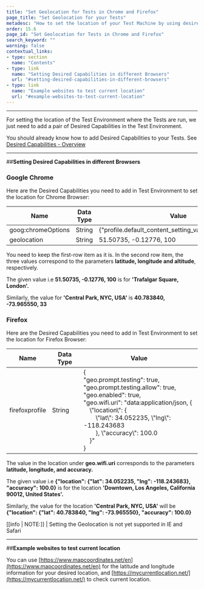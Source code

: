 ```yaml
---
title: "Set Geolocation for Tests in Chrome and Firefox"
page_title: "Set Geolocation for your Tests"
metadesc: "How to set the location of your Test Machine by using desired capabilities in Testsigma"
order: 15.6
page_id: "Set Geolocation for Tests in Chrome and Firefox"
search_keyword: ""
warning: false
contextual_links:
- type: section
  name: "Contents"
- type: link
  name: "Setting Desired Capabilities in different Browsers"
  url: "#setting-desired-capabilities-in-different-browsers"
- type: link
  name: "Example websites to test current location"
  url: "#example-websites-to-test-current-location"
---
```

---

For setting the location of the Test Environment where the Tests are run, we just need to add a pair of Desired Capabilities in the Test Environment.

You should already know how to add Desired Capabilities to your Tests. See [Desired Capabilities - Overview](https://testsigma.com/docs/desired-capabilities/overview/)

---
##**Setting Desired Capabilities in different Browsers**

### **Google Chrome**

Here are the Desired Capabilities you need to add in Test Environment to set the location for Chrome Browser:

|**Name**|**Data Type**|**Value**|
|---|---|---|
|goog:chromeOptions|String|{"profile.default\_content\_setting\_values.geolocation":1}|
|geolocation|String|51.50735, -0.12776, 100|

You need to keep the first-row item as it is. In the second row item, the three values correspond to the parameters **latitude, longitude and altitude**, respectively.

The given value i.e **51.50735, -0.12776, 100** is for **'Trafalgar Square, London'.**

Similarly, the value for **'Central Park, NYC, USA'** is **40.783840, -73.965550, 33**

### **Firefox**

Here are the Desired Capabilities you need to add in Test Environment to set the location for Firefox Browser:

|Name|Data Type|Value|
|---|---|---|
|firefoxprofile|String|{<br>"geo.prompt.testing": true,<br>"geo.prompt.testing.allow": true,<br>"geo.enabled": true,<br>"geo.wifi.uri": "data:application/json, {<br>&emsp;\\"location\\": {<br>&emsp;&emsp;\\"lat\\": 34.052235, \\"lng\\": -118.243683<br>&emsp;&emsp;}, \\"accuracy\\": 100.0<br>&emsp;}"<br>}|

The value in the location under **geo.wifi.uri** corresponds to the parameters **latitude, longitude, and accuracy.**

The given value i.e **{"location": {"lat": 34.052235, "lng": -118.243683}, "accuracy": 100.0}** is for the location **'Downtown, Los Angeles, California 90012, United States'.**

Similarly, the value for the location **'Central Park, NYC, USA'** will be **{"location": {"lat": 40.783840, "lng": -73.965550}, "accuracy": 100.0}**

[[info | NOTE:]]
| Setting the Geolocation is not yet supported in IE and Safari

---
##**Example websites to test current location**

You can use [https://www.mapcoordinates.net/en](https://www.mapcoordinates.net/en) for the latitude and longitude information for your desired location, and  [https://mycurrentlocation.net/](https://mycurrentlocation.net/) to check current location.

